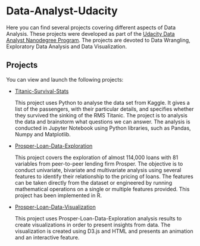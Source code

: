 # Data-Analyst-Udacity

Here you can find several projects covering different aspects of Data Analysis. These projects were developed as part of the [Udacity Data Analyst Nanodegree Program](https://www.udacity.com/course/data-analyst-nanodegree--nd002). The projects are devoted to Data Wrangling, Exploratory Data Analysis and Data Visualization.



## Projects

You can view and launch the following projects:

- [Titanic-Survival-Stats](https://github.com/udaygoel/Data-Analyst-Udacity/tree/master/Titanic-Survival-Stats)

  This project uses Python to analyse the data set from Kaggle. It gives a list of the passengers, with their particular details,  and specifies whether they survived the sinking of the RMS Titanic. The project is to analysis the data and brainstorm what questions we can answer. The analysis is conducted in Jupyter Notebook using Python libraries, such as Pandas, Numpy and Matplotlib.

- [Prosper-Loan-Data-Exploration](https://github.com/udaygoel/Data-Analyst-Udacity/tree/master/Prosper-Loan-Data-Exploration)

  This project covers the exploration of almost 114,000 loans with 81 variables from peer-to-peer lending firm Prosper. The objective is to conduct univariate, bivariate and multivariate analysis using several features to identify their relationship to the pricing of loans. The features can be taken directly from the dataset or engineered by running mathematical operations on a single or multiple features provided.  This project has been implemented in R.

- [Prosper-Loan-Data-Visualization](https://github.com/udaygoel/Data-Analyst-Udacity/tree/master/Prosper-Loan-Data-Visualization)

  This project uses Prosper-Loan-Data-Exploration analysis results to create visualizations in order to present insights from data. The visualization is created using D3.js and HTML and presents an animation and an interactive feature.

